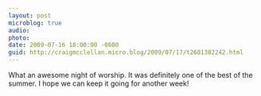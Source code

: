 ```yaml
---
layout: post
microblog: true
audio: 
photo: 
date: 2009-07-16 18:00:00 -0600
guid: http://craigmcclellan.micro.blog/2009/07/17/t2681382242.html
---
```

What an awesome night of worship.  It was definitely one of the best of the summer.  I hope we can keep it going for another week!
